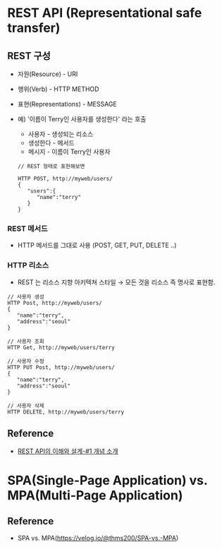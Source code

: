 # REST API (Representational safe transfer)

## REST 구성
* 자원(Resource) - URI
* 행위(Verb) - HTTP METHOD 
* 표현(Representations) - MESSAGE


* 예) '이름이 Terry인 사용자를 생성한다' 라는 호출
    * 사용자 - 생성되는 리소스
    * 생성한다 - 메서드
    * 메시지 - 이름이 Terry인 사용자
    ```
    // REST 형태로 표현해보면
    
    HTTP POST, http://myweb/users/
    {  
       "users":{  
          "name":"terry"
       }
    }
    ```

### REST 메서드
* HTTP 메서드를 그대로 사용 (POST, GET, PUT, DELETE ..)

### HTTP 리소스
* REST 는 리소스 지향 아키텍쳐 스타일 → 모든 것을 리소스 즉 명사로 표현함.
```
// 사용자 생성
HTTP Post, http://myweb/users/
{  
   "name":"terry",
   "address":"seoul"
}

// 사용자 조회
HTTP Get, http://myweb/users/terry

// 사용자 수정
HTTP PUT Post, http://myweb/users/
{  
   "name":"terry",
   "address":"seoul"
}

// 사용자 삭제
HTTP DELETE, http://myweb/users/terry
```
## Reference
* [REST API의 이해와 설계-#1 개념 소개](https://bcho.tistory.com/953)

# SPA(Single-Page Application) vs. MPA(Multi-Page Application)



## Reference
* SPA vs. MPA(https://velog.io/@thms200/SPA-vs.-MPA)